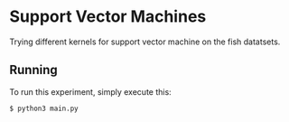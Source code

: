 # Support Vector Machines

Trying different kernels for support vector machine on the fish datatsets. 

## Running

To run this experiment, simply execute this:

```bash
$ python3 main.py
```